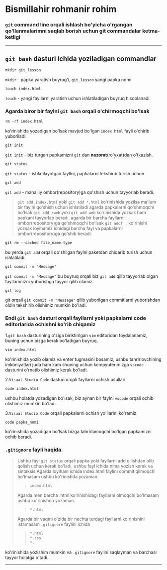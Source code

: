 # Bismillahir rohmanir rohim

### `git` command line orqali ishlash bo'yicha o'rgangan qo'llanmalarimni saqlab borish uchun git commandalar ketma-ketligi

***
## `git bash` dasturi ichida yoziladigan commandlar

```html
mkdir git_lesson
```

`mkdir` - papka yaratish buyrug'i, `git_lesson` yangi papka nomi

```html
touch index.html
```

`touch` - yangi fayllarni yaratish uchun ishlatiladigan buyruq hisoblanadi.

### Agarda biror bir faylni `git bash` orqali o'chirmoqchi bo'lsak

```html
rm -rf index.html
```

ko'rinishida yozadigan bo'lsak mavjud bo'lgan `index.html` fayli o'chirib yuboriladi.

```html
git init
```

`git init` - biz turgan papkamizni `git` dan **nazorat**(ro'yxat)dan o'tkazish.

```html
git status
```

`git status` - ishlatilayotgan fayllni, papkalarni tekshirib turish uchun.

```html
git add
```

`git add` - mahalliy ombor(repository)ga qo'shish uchun tayyorlab beradi.
> `git add index.html` yoki `git add *.html` ko'rinishida yozilsa ma'lum bir faylni qo'shish uchun ishlatiladi agarda papkalarni qo'shmoqchi bo'lsak `git add /web` yoki `git add web` ko'rinishida yozsak ham papkani tayyorlab beradi.
> agarda bir barcha fayllarni ombor(repository)ga qo'shmoqchi bo'lsak `git addf .` ko'rinishi yozsak loyihamiz ichidagi barcha fayl va papkalarni ombor(repository)ga qo'shib beradi.

```html
git rm --cached file_name.type
```
bu yerda `git add` orqali qo'shilgan faylni paketdan chiqarib turish uchun ishlatiladi.

```html
git commit -m "Message"
```

`git commit -m "Message"` bu buyruq orqali biz `git add` qilib tayyorlab olgan fayllarimizni yuborishga tayyor qilib olamiz.

```html
git log
```

git orqali `git commit -m "Message"` qilib yuborilgan commitlarni yuborishdan oldin tekshirib olishimiz mumkin bo'ladi.

### Endi `git bash` dasturi orqali fayllarni yoki papkalarni code editorlarida ochishni ko'rib chiqamiz

1.`git bash` dasturining o'ziga biriktirilgan `vim` editoridan foydalanamiz, buning uchun bizga kerak bo'ladigan buyruq.
```html
vim index.html
```

ko'rinishida yozib olamiz va enter tugmasini bosamiz, ushbu tahrirlovchining imkoniyatlari juda ham kam shuning uchun kompyuterimizga `vscode` dasturini o'rnatib olishimiz kerak bo'ladi.

2.`Visual Studio Code` dasturi orqali fayllarni ochish usullari.
```html
code index.html
```

ushbu holatda yozadigan bo'lsak, biz aynan bir faylni `vscode` orqali ochib olishimiz mumkin bo'ladi.

3.`Visual Studio Code` orqali papkalarni ochish yo'llarini ko'ramiz.
```html
code papka_nomi
```

ko'rinishida yozadigan bo'lsak bizga tahrirlamoqchi bo'lgan papkamizni ochib beradi.

### `.gitignore` fayli haqida.

> Ushbu fayl `git status` orqali papka yoki fayllarni add qilishdan olib qolish uchun kerak bo'ladi, ushbu fayl ichida nima yozish kerak va sintaksis
> Agarda loyiham ichida index.html faylini commit qilmoqchi bo'lmasam ushbu ko'rinishda yozaman.
>> ```html
>> index.html
>> ```
> Agarda men barcha .html ko'rinishidagi fayllarni olmoqchi bo'lmasam ushbu ko'rinishda yozaman.
>> ```html
>> *.html
>> ```
> Agarda bir vaqtni o'zida bir nechta turdagi fayllarni ko'rinishini istamasam
> `.gitignore` faylini ichida
>> ```html
>> *.html
>> *.css
>> *.
>> ```

ko'rinishida yozishim mumkin va `.gitignore` faylini saqlayman va barchasi tayyor holatga o'tadi.

***

